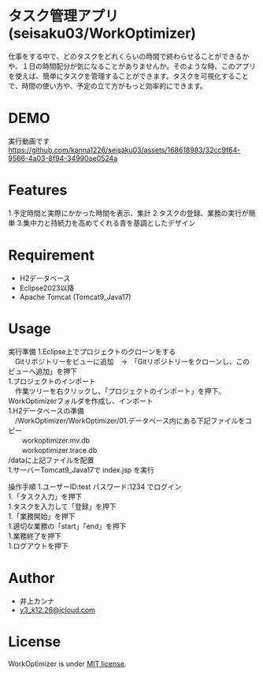 # タスク管理アプリ(seisaku03/WorkOptimizer)

仕事をする中で、どのタスクをどれくらいの時間で終わらせることができるかや、１日の時間配分が気になることがありませんか。そのような時、このアプリを使えば、簡単にタスクを管理することができます。タスクを可視化することで、時間の使い方や、予定の立て方がもっと効率的にできます。

# DEMO

実行動画です
https://github.com/kanna1226/seisaku03/assets/168618983/32cc9f64-9566-4a03-8f94-34990ae0524a

# Features

1.予定時間と実際にかかった時間を表示、集計
2.タスクの登録、業務の実行が簡単
3.集中力と持続力を高めてくれる青を基調としたデザイン

# Requirement

* H2データベース
* Eclipse2023以降
* Apache Tomcat (Tomcat9_Java17)

# Usage

実行準備
1.Eclipse上でプロジェクトのクローンをする  
　Gitリポジトリーをビューに追加　→　「Gitリポジトリーをクローンし、このビューへ追加」を押下  
1.プロジェクトのインポート  
　作業ツリーを右クリックし、「プロジェクトのインポート」を押下、WorkOptimizerフォルダを作成し、インポート  
1.H2データベースの準備  
　/WorkOptimizer/WorkOptimizer/01.データベース内にある下記ファイルをコピー  
　　workoptimizer.mv.db  
　　workoptimizer.trace.db  
  /dataに上記ファイルを配置  
1.サーバーTomcat9_Java17で index.jsp を実行  

操作手順
1.ユーザーID:test パスワード:1234 でログイン  
1.「タスク入力」を押下  
1.タスクを入力して「登録」を押下  
1.「業務開始」を押下  
1.適切な業務の「start」「end」を押下  
1.業務終了を押下  
1.ログアウトを押下  

# Author

* 井上カンナ
* y3_k12.26@icloud.com

# License

WorkOptimizer is under [MIT license](https://en.wikipedia.org/wiki/MIT_License).
